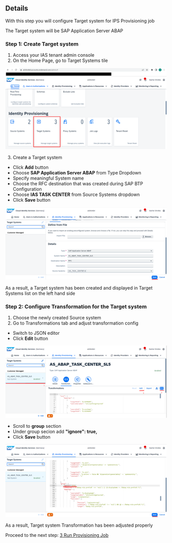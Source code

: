 ## Details

With this step you will configure Target system for IPS Provisioning job

The Target system will be SAP Application Server ABAP


### Step 1: Create Target system

1. Access your IAS tenant admin console
2. On the Home Page, go to Target Systems tile

![Target Systems tile](./Images/1.2.1.png "Target Systems tile")

3. Create a Target system

- Click **Add** button
- Choose **SAP Application Server ABAP** from Type Dropdown
- Specify meaningful System name
- Choose the RFC destination that was created during SAP BTP Configuration
- Choose **IAS TASK CENTER** from Source Systems dropdown
- Click **Save** button

![System params](./Images/1.3.1.png "System params")

As a result, a Target system has been created and displayed in Target Systems list on the left hand side 


### Step 2: Configure Transformation for the Target system

1. Choose the newly created Source system
2. Go to Transformations tab and adjust transformation config

- Switch to JSON editor
- Click **Edit** button

![Transformations adjustment](./Images/2.2.1.png "Transformations adjustment")

- Scroll to **group** section
- Under group secion add **"ignore": true,**
- Click **Save** button

![Transformations adjustment](./Images/2.2.2.png "Transformations adjustment")

As a result, Target system Transformation has been adjusted properly


Proceed to the next step: [3 Run Provisioning Job](https://github.com/Sereg20/Task_Center/blob/master/IPS_config/3%20Run%20Provisioning%20Job/README.md)
